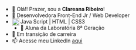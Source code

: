 - 🙋‍ Olá!! Prazer, sou a **Clareana Ribeiro**!
- 🚀 Desenvolvedora Front-End Jr / Web Developer
- <img align="left" height="20" src="https://raw.githubusercontent.com/jakeliny/jakeliny/master/images/javascript.png">Java Script  | HTML |  CSS3 
- 💛 Aluna da Laboratória 8ª Geração
- 🎯 Em transição de carreira
- 📫 Acesse meu LinkedIn [aqui](https://www.linkedin.com/in/clareanaribeiro/)



  
 
  
  
  
  
  
  
 
  
<!---
ClareanaRibeiro/ClareanaRibeiro is a ✨ special ✨ repository because its `README.md` (this file) appears on your GitHub profile.
You can click the Preview link to take a look at your changes.
--->
